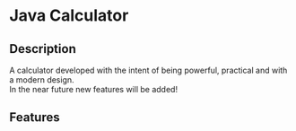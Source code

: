 <h1>Java Calculator</h1>

<h2>Description</h2>

A calculator developed with the intent of being powerful, practical and with a modern design.
<br>
In the near future new features will be added!

<h2>Features</h2>

